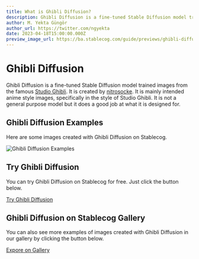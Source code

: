 ```yaml
---
title: What is Ghibli Diffusion?
description: Ghibli Diffusion is a fine-tuned Stable Diffusion model trained images from the famous Studio Ghibli.
author: M. Yekta Güngör
author_url: https://twitter.com/ngyekta
date: 2023-04-18T15:00:00.000Z
preview_image_url: https://ba.stablecog.com/guide/previews/ghibli-diffusion.jpg
---
```


# Ghibli Diffusion

Ghibli Diffusion is a fine-tuned Stable Diffusion model trained images from the famous [Studio Ghibli](https://www.studioghibli.com.au). It is created by [nitrosocke](https://huggingface.co/nitrosocke). It is mainly intended anime style images, specifically in the style of Studio Ghibli. It is not a general purpose model but it does a good job at what it is designed for.

## Ghibli Diffusion Examples

Here are some images created with Ghibli Diffusion on Stablecog.

![Ghibli Diffusion Examples](https://ba.stablecog.com/guide/models/ghibli-diffusion.jpg)<!--rehype:width=2560&height=3840-->

## Try Ghibli Diffusion

You can try Ghibli Diffusion on Stablecog for free. Just click the button below.

[Try Ghibli Diffusion](https://stablecog.com/?mi=48a7031d-43b6-4a23-9f8c-8020eb6862e4&adv=true)<!--rehype:button=true-->

## Ghibli Diffusion on Stablecog Gallery

You can also see more examples of images created with Ghibli Diffusion in our gallery by clicking the button below.

[Expore on Gallery](https://stablecog.com/gallery?mi=48a7031d-43b6-4a23-9f8c-8020eb6862e4)<!--rehype:button=true-->

